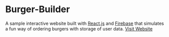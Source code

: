# Burger-Builder
A sample interactive website built with [React.js](https://reactjs.org) and [Firebase](https://firebase.google.com) that simulates a fun way of ordering burgers with storage of user data.
[Visit Website](https://burger-builder.ml/)
